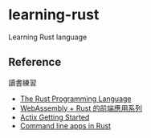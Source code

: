 # learning-rust
Learning Rust language

## Reference

讀書練習

- [The Rust Programming Language](https://doc.rust-lang.org/book/ch02-00-guessing-game-tutorial.html)
- [WebAssembly + Rust 的前端應用系列](https://ithelp.ithome.com.tw/articles/10222820)
- [Actix Getting Started](https://actix.rs/docs/getting-started/)
- [Command line apps in Rust](https://rust-cli.github.io/book/index.html)
